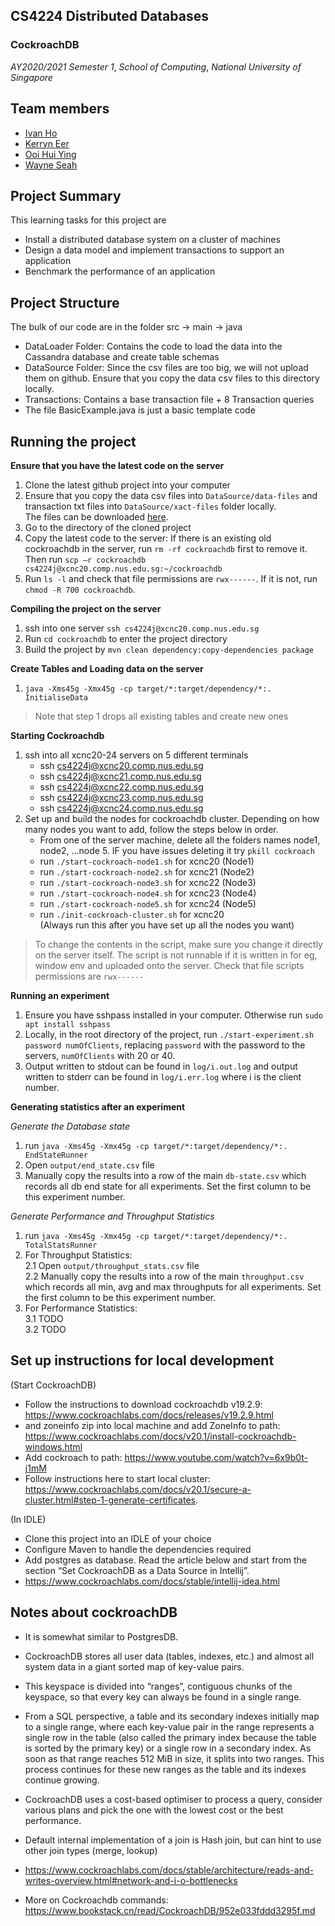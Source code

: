 ## CS4224 Distributed Databases
### CockroachDB

*AY2020/2021 Semester 1*, *School of Computing*, *National University of Singapore*

## Team members
- [Ivan Ho](https://github.com/ihwk1996)
- [Kerryn Eer](https://github.com/KerrynEer)
- [Ooi Hui Ying](https://github.com/ooihuiying)
- [Wayne Seah](https://github.com/wayneswq)

## Project Summary
This learning tasks for this project are 
- Install a distributed database system on a cluster of machines
- Design a data model and implement transactions to support an application
- Benchmark the performance of an application

## Project Structure
The bulk of our code are in the folder src -> main -> java
- DataLoader Folder: Contains the code to load the data into the Cassandra database and create table schemas
- DataSource Folder: Since the csv files are too big, we will not upload them on github. Ensure that you copy the data csv files to this directory locally. 
- Transactions: Contains a base transaction file + 8 Transaction queries
- The file BasicExample.java is just a basic template code

## Running the project
**Ensure that you have the latest code on the server**

1. Clone the latest github project into your computer
2. Ensure that you copy the data csv files into `DataSource/data-files` and transaction txt files into `DataSource/xact-files` folder locally. <br>
The files can be downloaded [here](http://www.comp.nus.edu.sg/~cs4224/project-files.zip).
3. Go to the directory of the cloned project
4. Copy the latest code to the server: If there is an existing old cockroachdb in the server, run `rm -rf cockroachdb` first to remove it. <br>
 Then run `scp –r cockroachdb cs4224j@xcnc20.comp.nus.edu.sg:~/cockroachdb`
5. Run `ls -l` and check that file permissions are `rwx------`. If it is not, run `chmod -R 700 cockroachdb`. 

**Compiling the project on the server**
1. ssh into one server `ssh cs4224j@xcnc20.comp.nus.edu.sg`
2. Run `cd cockroachdb` to enter the project directory 
3. Build the project by `mvn clean dependency:copy-dependencies package`

**Create Tables and Loading data on the server**
1. `java -Xms45g -Xmx45g -cp target/*:target/dependency/*:. InitialiseData` <br>
>Note that step 1 drops all existing tables and create new ones

**Starting Cockroachdb**
1. ssh into all xcnc20-24 servers on 5 different terminals
    - ssh cs4224j@xcnc20.comp.nus.edu.sg
    - ssh cs4224j@xcnc21.comp.nus.edu.sg
    - ssh cs4224j@xcnc22.comp.nus.edu.sg
    - ssh cs4224j@xcnc23.comp.nus.edu.sg
    - ssh cs4224j@xcnc24.comp.nus.edu.sg
2. Set up and build the nodes for cockroachdb cluster. Depending on how many nodes you want to add, follow the steps below in order. 
    - From one of the server machine, delete all the folders names node1, node2, ...node 5. IF you have issues deleting it try `pkill cockroach`
    - run `./start-cockroach-node1.sh` for xcnc20 (Node1) <br>
    - run `./start-cockroach-node2.sh` for xcnc21 (Node2) <br> 
    - run `./start-cockroach-node3.sh` for xcnc22 (Node3) <br>   
    - run `./start-cockroach-node4.sh` for xcnc23 (Node4) <br>  
    - run `./start-cockroach-node5.sh` for xcnc24 (Node5) <br> 
    - run `./init-cockroach-cluster.sh` for xcnc20 <br> (Always run this after you have set up all the nodes you want)
>To change the contents in the script, make sure you change it directly on the server itself. The script is not runnable if it is written in for eg, window env and uploaded onto the server.
>Check that file scripts permissions are `rwx------`
>
**Running an experiment**
1. Ensure you have sshpass installed in your computer. Otherwise run `sudo apt install sshpass`
2. Locally, in the root directory of the project, run `./start-experiment.sh password numOfClients`, 
replacing `password` with the password to the servers, `numOfClients` with 20 or 40.
3. Output written to stdout can be found in `log/i.out.log` and output written to stderr can be found in `log/i.err.log` where i is the client number.

**Generating statistics after an experiment**

*Generate the Database state*
1. run `java -Xms45g -Xmx45g -cp target/*:target/dependency/*:. EndStateRunner`
2. Open `output/end_state.csv` file
3. Manually copy the results into a row of the main `db-state.csv` which records all db end state for all experiments. 
Set the first column to be this experiment number. 

*Generate Performance and Throughput Statistics*
1. run `java -Xms45g -Xmx45g -cp target/*:target/dependency/*:. TotalStatsRunner`
2. For Throughput Statistics: <br>
2.1 Open `output/throughput_stats.csv` file <br>
2.2 Manually copy the results into a row of the main `throughput.csv` which records all min, avg and max throughputs for all experiments. 
Set the first column to be this experiment number. <br>
3. For Performance Statistics: <br>
3.1 TODO <br>
3.2 TODO <br>

## Set up instructions for local development
(Start CockroachDB)
- Follow the instructions to download cockroachdb v19.2.9: https://www.cockroachlabs.com/docs/releases/v19.2.9.html 
- and zoneinfo zip into local machine and add ZoneInfo to path: https://www.cockroachlabs.com/docs/v20.1/install-cockroachdb-windows.html 
- Add cockroach to path: https://www.youtube.com/watch?v=6x9b0t-j1mM
- Follow instructions here to start local cluster: https://www.cockroachlabs.com/docs/v20.1/secure-a-cluster.html#step-1-generate-certificates.

(In IDLE)
- Clone this project into an IDLE of your choice
- Configure Maven to handle the dependencies required
- Add postgres as database. Read the article below and start from the section “Set CockroachDB as a Data Source in Intellij”.
- https://www.cockroachlabs.com/docs/stable/intellij-idea.html

## Notes about cockroachDB
- It is somewhat similar to PostgresDB.
- CockroachDB stores all user data (tables, indexes, etc.) and almost all system data in a giant sorted map of key-value pairs. 
- This keyspace is divided into “ranges”, contiguous chunks of the keyspace, so that every key can always be found in a single range.
- From a SQL perspective, a table and its secondary indexes initially map to a single range, where each key-value pair in the range represents a single row in the table (also called the primary index because the table is sorted by the primary key) or a single row in a secondary index. As soon as that range reaches 512 MiB in size, it splits into two ranges. This process continues for these new ranges as the table and its indexes continue growing.
- CockroachDB uses a cost-based optimiser to process a query, consider various plans and pick the one with the lowest cost or the best performance.
- Default internal implementation of a join is Hash join, but can hint to use other join types (merge, lookup)
- https://www.cockroachlabs.com/docs/stable/architecture/reads-and-writes-overview.html#network-and-i-o-bottlenecks

- More on Cockroachdb commands: https://www.bookstack.cn/read/CockroachDB/952e033fddd3295f.md